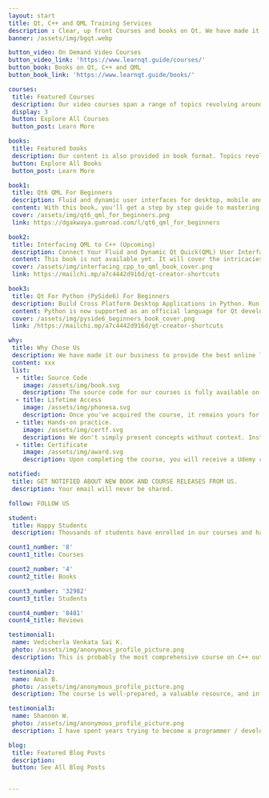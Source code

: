 ```yaml
---
layout: start
title: Qt, C++ and QML Training Services
description : Clear, up front Courses and books on Qt. We have made it our business to provide the best online learning resources for Qt, C++ and QML Development.
banner: /assets/img/bgqt.webp

button_video: On Demand Video Courses
button_video_link: 'https://www.learnqt.guide/courses/'
button_book: Books on Qt, C++ and QML
button_book_link: 'https://www.learnqt.guide/books/'

courses: 
 title: Featured Courses
 description: Our video courses span a range of topics revolving around Qt, C++, QML, Python and the tooling ecosystem around these technologies. 
 display: 3
 button: Explore All Courses
 button_post: Learn More

books: 
 title: Featured books
 description: Our content is also provided in book format. Topics revolve around Qt, modern C++, QML and Python, the tools we use on a daily basis.
 button: Explore All Books
 button_post: Learn More

book1: 
 title: Qt6 QML For Beginners
 description: Fluid and dynamic user interfaces for desktop, mobile and embedded. 
 content: With this book, you'll get a step by step guide to mastering Qt6 QML from the absolute beginning all the way to intermediate topics. You can get it in PDF, EPUB or paperback format.
 cover: /assets/img/qt6_qml_for_beginners.png
 link: https://dgakwaya.gumroad.com/l/qt6_qml_for_beginners

book2: 
 title: Interfacing QML to C++ (Upcoming)
 description: Connect Your Fluid and Dynamic Qt Quick(QML) User Interface to a Powerful C++ Back End.
 content: This book is not available yet. It will cover the intricacies of how to communicate back and forth between your QML user interface and a C++ backend. Subscribe to our mail list so we can notify you when the book becomes available. You'll also get a free copy of our Qt Creator booklet.
 cover: /assets/img/interfacing_cpp_to_qml_book_cover.png
 link: https://mailchi.mp/a7c4442d916d/qt-creator-shortcuts

book3: 
 title: Qt For Python (PySide6) For Beginners
 description: Build Cross Platform Desktop Applications in Python. Run Them on Windows, Mac and Linux. Build once, Run Everywhere! 
 content: Python is now supported as an official language for Qt development. This book will teach you how to use python to build Widgets applications for desktop platforms like Windows, Linux and Mac. This book is not available yet. Subscribe to our mail list so we can notify you when the book becomes available. You'll also get a free copy of our Qt Creator booklet.
 cover: /assets/img/pyside6_beginners_book_cover.png
 link: /https://mailchi.mp/a7c4442d916d/qt-creator-shortcuts

why: 
 title: Why Chose Us
 description: We have made it our business to provide the best online learning resources for Qt Development.We put in the required effort to make sure the code resources coming with the courses are up to date and use the latest tools to reduce the hustle for students as much as possible. We already have the basic courses on Qt C++ and QML out and there are more in the pipeline.
 content: xxx
 list: 
  - title: Source Code
    image: /assets/img/book.svg
    description: The source code for our courses is fully available on Github
  - title: Lifetime Access
    image: /assets/img/phonesa.svg
    description: Once you've acquired the course, it remains yours for a lifetime! Feel free to revisit and watch it as often as necessary.
  - title: Hands-on practice.
    image: /assets/img/certf.svg
    description: We don't simply present concepts without context. Instead, we actively engage by firing up the editor and constructing applications alongside you.
  - title: Certificate
    image: /assets/img/award.svg
    description: Upon completing the course, you will receive a Udemy course completion certificate.

notified: 
 title: GET NOTIFIED ABOUT NEW BOOK AND COURSE RELEASES FROM US.
 description: Your email will never be shared.

follow: FOLLOW US

student: 
 title: Happy Students
 description: Thousands of students have enrolled in our courses and have subsequently become professional developers, utilizing Qt, C++, and QML across various domains. Our statistics and reviews attest to the effectiveness of our training material.

count1_number: '8'
count1_title: Courses

count2_number: '4'
count2_title: Books

count3_number: '32982'
count3_title: Students

count4_number: '8481'
count4_title: Reviews

testimonial1: 
 name: Vedicherla Venkata Sai K.
 photo: /assets/img/anonymous_profile_picture.png
 description: This is probably the most comprehensive course on C++ out there that covers pretty much all of the basic and intermediate features of C++ as well as much of the advanced features out there. I highly recommend this course to anyone who wants a deep dive into C++ and programming in general.

testimonial2: 
 name: Amin B.
 photo: /assets/img/anonymous_profile_picture.png
 description: The course is well-prepared, a valuable resource, and informative. I am looking forward that the instructor will create intermediate and advanced courses for Pyside6. Also, the course was above my expectations and I learned many valuable skills in developing GUI for my Python application.

testimonial3: 
 name: Shannon W.
 photo: /assets/img/anonymous_profile_picture.png
 description: I have spent years trying to become a programmer / developer based on tutorials and online references. I have made some progress, but there was always this sense that if I had a computer science degree, I would know all the things I do not know. The way Daniel teaches, he teaches you everything, why you should do certain things, and not do other things, even if they are technically possible. Daniel's way of teaching gives me a great deal of confidence.

blog: 
 title: Featured Blog Posts
 description: 
 button: See All Blog Posts


---
```

